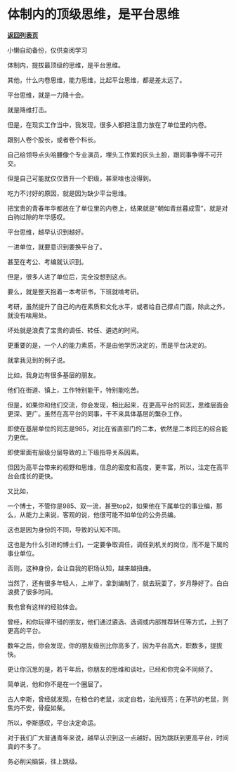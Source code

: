 # 体制内的顶级思维，是平台思维

[**返回列表页**](/gzh/费曼的小茶馆)

小懒自动备份，仅供查阅学习

体制内，提拔最顶级的思维，是平台思维。

  

其他，什么内卷思维，能力思维，比起平台思维，都是差太远了。

  

平台思维，就是一力降十会。

  

就是降维打击。

  

但是，在现实工作当中，我发现，很多人都把注意力放在了单位里的内卷。

  

跟别人卷个股长，或者卷个科长。

  

自己给领导点头哈腰像个专业演员，埋头工作累的灰头土脸，跟同事争得不可开交。

  

但是自己可能就仅仅晋升一个职级，甚至啥也没得到。

  

吃力不讨好的原因，就是因为缺少平台思维。

  

把宝贵的青春年华都放在了单位里的内卷上，结果就是“朝如青丝暮成雪”，就是对白驹过隙的年华感叹。

  

平台思维，越早认识到越好。

  

一进单位，就要意识到要换平台了。

  

甚至在考公、考编就认识到。

  

但是，很多人进了单位后，完全没想到这点。

  

要么，就是整天抱着一本考研书，下班就啃考研。

  

考研，虽然提升了自己的内在素质和文化水平，或者给自己撑点门面，除此之外，就没有啥用处。

  

坏处就是浪费了宝贵的调任、转任、遴选的时间。

  

更重要的是，一个人的能力素质，不是由他学历决定的，而是平台决定的。

  

就拿我见到的例子说。

  

比如，我身边有很多基层的朋友。

  

他们在街道、镇上，工作特别能干，特别能吃苦。

  

但是，如果你和他们交流，你会发现，相比起来，在更高平台的同志，思维层面会更深、更广。虽然在高平台的同事，干不来具体基层的繁杂工作。

  

即使在基层单位的同志是985，对比在省直部门的二本，依然是二本同志的综合能力更优。

  

即使里面有层级分层导致的上下级指导关系因素。

  

但因为高平台带来的视野和思维，信息的密度和高度，更丰富，所以，注定在高平台会成长的更快。

  

又比如，

  

一个博士，不管你是985、双一流，甚至top2，如果他在下属单位的事业编，那么，从能力上来说，客观的说，他很可能不如单位的公务员编。

  

这也是因为身份的不同，导致的认知不同。

  

这也是为什么引进的博士们，一定要争取调任，调任到机关的岗位，而不是下属的事业单位。

  

否则，这种身份，会让自我的职场认知，越来越扭曲。

  

当然了，还有很多年轻人，上岸了，拿到编制了，就去玩耍了，岁月静好了。白白浪费了很多时间。

  

我也曾有这样的经验体会。

  

曾经，和你玩得不错的朋友，他们通过遴选、选调或内部推荐转任等方式，上到了更高的平台。

  

数年之后，你会发现，你的朋友级别比你高多了，因为平台高大，职数多，提拔快。

  

更让你沉思的是，若干年后，你朋友的思维和谈吐，已经和你完全不同频了。

  

简单说，他和你不是在一个圈层了。

  

古人李斯，曾经就发现，在粮仓的老鼠，淡定自若，油光锃亮；在茅坑的老鼠，则焦灼不安，骨瘦如柴。

  

所以，李斯感叹，平台决定命运。

  

对于我们广大普通青年来说，越早认识到这一点越好。因为跳跃到更高平台，时间真的不多了。

  

务必削尖脑袋，往上跳级。

